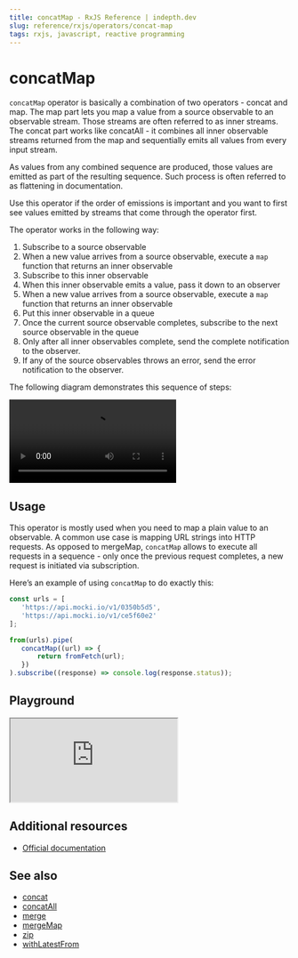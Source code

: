 ```yaml
---
title: concatMap - RxJS Reference | indepth.dev
slug: reference/rxjs/operators/concat-map
tags: rxjs, javascript, reactive programming
---
```


# concatMap

`concatMap` operator is basically a combination of two operators - concat and map. The map part lets you map a value from a source observable to an observable stream. Those streams are often referred to as inner streams. The concat part works like concatAll - it combines all inner observable streams returned from the map and sequentially emits all values from every input stream.

As values from any combined sequence are produced, those values are emitted as part of the resulting sequence. Such process is often referred to as flattening in documentation.

Use this operator if the order of emissions is important and you want to first see values emitted by streams that come through the operator first. 

The operator works in the following way:

1. Subscribe to a source observable
2. When a new value arrives from a source observable, execute a `map` function that returns an inner observable
3. Subscribe to this inner observable
4. When this inner observable emits a value, pass it down to an observer
5. When a new value arrives from a source observable, execute a `map` function that returns an inner observable
6. Put this inner observable in a queue
7. Once the current source observable completes, subscribe to the next source observable in the queue
8. Only after all inner observables complete, send the complete notification to the observer.
9. If any of the source observables throws an error, send the error notification to the observer.

The following diagram demonstrates this sequence of steps:

<video>
    <source src="https://images.indepth.dev/references/rxjs/concat-map.mp4" type="video/mp4">
</video>

## Usage
This operator is mostly used when you need to map a plain value to an observable. A common use case is mapping URL strings into HTTP requests. As opposed to mergeMap, `concatMap` allows to execute all requests in a sequence - only once the previous request completes, a new request is initiated via subscription.

Here’s an example of using `concatMap` to do exactly this:

```javascript
const urls = [
   'https://api.mocki.io/v1/0350b5d5',
   'https://api.mocki.io/v1/ce5f60e2'
];

from(urls).pipe(
   concatMap((url) => {
       return fromFetch(url);
   })
).subscribe((response) => console.log(response.status));
```

## Playground

<iframe src="https://stackblitz.com/edit/indepth-rxjs-concat-map?embed=1&file=index.ts"></iframe>

## Additional resources

- [Official documentation](https://rxjs.dev/api/operators/concatMap)

## See also

- [concat](https://indepth.dev/reference/rxjs/operators/concat)
- [concatAll](https://indepth.dev/reference/rxjs/operators/concat-all)
- [merge](https://indepth.dev/reference/rxjs/operators/merge)
- [mergeMap](https://indepth.dev/reference/rxjs/operators/merge-map)
- [zip](https://indepth.dev/reference/rxjs/operators/zip)
- [withLatestFrom](https://indepth.dev/reference/rxjs/operators/with-latest-from)

